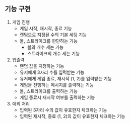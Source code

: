 ## 기능 구현

1. 게임 진행
    - 게임 시작, 재시작, 종료 기능
    - 랜덤으로 지정된 수의 기본 세팅 기능
    - 볼, 스트라이크를 판단하는 기능
        - 볼의 개수 세는 기능
        - 스트라이크의 개수 세는 기능
2. 입출력
    - 랜덤 값을 지정하는 기능
    - 유저에게 3자리 수를 입력받는 기능
    - 유저에게 게임 종료, 재시작 (1, 2)를 입력받는 기능
    - 게임을 진행하는 메시지를 출력하는 기능
    - 볼, 스트라이크를 출력하는 기능
    - 게임 종료시 재시작 여부를 출력하는 기능
3. 예외 처리
    - 입력된 3자리 수의 값이 유효한지 체크하는 기능
    - 입력된 재시작, 종료 (1, 2)의 값이 유효한지 체크하는 기능